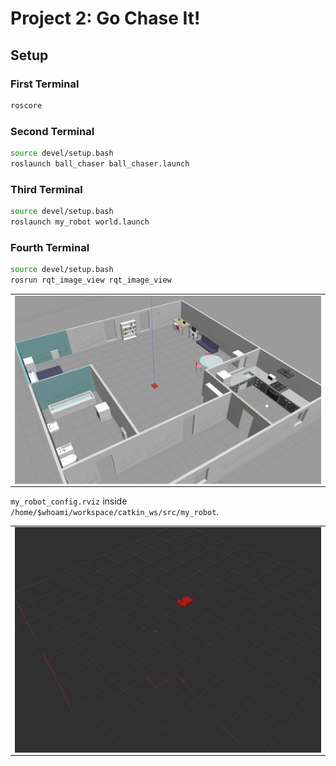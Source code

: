 # Project 2: Go Chase It!

## Setup

### First Terminal

```bash
roscore
```

### Second Terminal

```bash
source devel/setup.bash
roslaunch ball_chaser ball_chaser.launch
```

### Third Terminal

```bash
source devel/setup.bash
roslaunch my_robot world.launch
```

### Fourth Terminal

```bash
source devel/setup.bash
rosrun rqt_image_view rqt_image_view
```

<table>
  <tr>
    <td align="center"><img align="center" src="./img/img2.png"/></td>
  </tr>
</table>

`my_robot_config.rviz` inside `/home/$whoami/workspace/catkin_ws/src/my_robot`.

<table>
  <tr>
    <td align="center"><img align="center" src="./img/img3.png"/></td>
  </tr>
</table>
